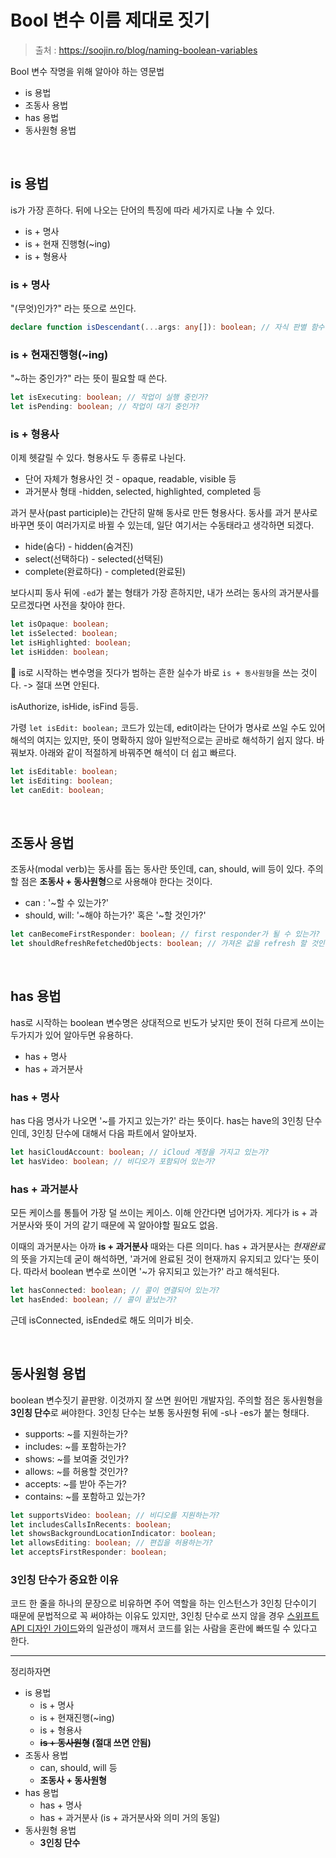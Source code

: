 # Bool 변수 이름 제대로 짓기

> 출처 : https://soojin.ro/blog/naming-boolean-variables

Bool 변수 작명을 위해 알아야 하는 영문법

- is 용법
- 조동사 용법
- has 용법
- 동사원형 용법

<br/>

## is 용법

is가 가장 흔하다. 뒤에 나오는 단어의 특징에 따라 세가지로 나눌 수 있다.

- is + 명사
- is + 현재 진행형(~ing)
- is + 형용사

### is + 명사

"(무엇)인가?" 라는 뜻으로 쓰인다.

```ts
declare function isDescendant(...args: any[]): boolean; // 자식 판별 함수. 자식 인가?
```

### is + 현재진행형(~ing)

"~하는 중인가?" 라는 뜻이 필요할 때 쓴다.

```ts
let isExecuting: boolean; // 작업이 실행 중인가?
let isPending: boolean; // 작업이 대기 중인가?
```

### is + 형용사

이제 헷갈릴 수 있다. 형용사도 두 종류로 나뉜다.

- 단어 자체가 형용사인 것 - opaque, readable, visible 등
- 과거분사 형태 -hidden, selected, highlighted, completed 등

과거 분사(past participle)는 간단히 말해 동사로 만든 형용사다. 동사를 과거 분사로 바꾸면 뜻이 여러가지로 바뀔 수 있는데, 일단 여기서는 수동태라고 생각하면 되겠다.

- hide(숨다) - hidden(숨겨진)
- select(선택하다) - selected(선택된)
- complete(완료하다) - completed(완료된)

보다시피 동사 뒤에 `-ed`가 붙는 형태가 가장 흔하지만, 내가 쓰려는 동사의 과거분사를 모르겠다면 사전을 찾아야 한다.

```ts
let isOpaque: boolean;
let isSelected: boolean;
let isHighlighted: boolean;
let isHidden: boolean;
```

📌 is로 시작하는 변수명을 짓다가 범하는 흔한 실수가 바로 `is + 동사원형`을 쓰는 것이다. -> 절대 쓰면 안된다.

isAuthorize, isHide, isFind 등등.

가령 `let isEdit: boolean;` 코드가 있는데, edit이라는 단어가 명사로 쓰일 수도 있어 해석의 여지는 있지만, 뜻이 명확하지 않아 일반적으로는 곧바로 해석하기 쉽지 않다. 바꿔보자. 아래와 같이 적절하게 바꿔주면 해석이 더 쉽고 빠르다.

```ts
let isEditable: boolean;
let isEditing: boolean;
let canEdit: boolean;
```

<br/>

## 조동사 용법

조동사(modal verb)는 동사를 돕는 동사란 뜻인데, can, should, will 등이 있다. 주의 할 점은 **조동사 + 동사원형**으로 사용해야 한다는 것이다.

- can : '~할 수 있는가?'
- should, will: '~해야 하는가?' 혹은 '~할 것인가?'

```ts
let canBecomeFirstResponder: boolean; // first responder가 될 수 있는가?
let shouldRefreshRefetchedObjects: boolean; // 가져온 값을 refresh 할 것인가?
```

<br/>

## has 용법

has로 시작하는 boolean 변수명은 상대적으로 빈도가 낮지만 뜻이 전혀 다르게 쓰이는 두가지가 있어 알아두면 유용하다.

- has + 명사
- has + 과거분사

### has + 명사

has 다음 명사가 나오면 '~를 가지고 있는가?' 라는 뜻이다. has는 have의 3인칭 단수인데, 3인칭 단수에 대해서 다음 파트에서 알아보자.

```ts
let hasiCloudAccount: boolean; // iCloud 계정을 가지고 있는가?
let hasVideo: boolean; // 비디오가 포함되어 있는가?
```

### has + 과거분사

모든 케이스를 통틀어 가장 덜 쓰이는 케이스. 이해 안간다면 넘어가자. 게다가 is + 과거분사와 뜻이 거의 같기 때문에 꼭 알아야할 필요도 없음.

이때의 과거분사는 아까 **is + 과거분사** 때와는 다른 의미다. has + 과거분사는 *현재완료*의 뜻을 가지는데 굳이 해석하면, '과거에 완료된 것이 현재까지 유지되고 있다'는 뜻이다. 따라서 boolean 변수로 쓰이면 '~가 유지되고 있는가?' 라고 해석된다.

```ts
let hasConnected: boolean; // 콜이 연결되어 있는가?
let hasEnded: boolean; // 콜이 끝났는가?
```

근데 isConnected, isEnded로 해도 의미가 비슷.

<br/>

## 동사원형 용법

boolean 변수짓기 끝판왕. 이것까지 잘 쓰면 원어민 개발자임. 주의할 점은 동사원형을 **3인칭 단수**로 써야한다. 3인칭 단수는 보통 동사원형 뒤에 -s나 -es가 붙는 형태다.

- supports: ~를 지원하는가?
- includes: ~를 포함하는가?
- shows: ~를 보여줄 것인가?
- allows: ~를 허용할 것인가?
- accepts: ~를 받아 주는가?
- contains: ~를 포함하고 있는가?

```ts
let supportsVideo: boolean; // 비디오를 지원하는가?
let includesCallsInRecents: boolean;
let showsBackgroundLocationIndicator: boolean;
let allowsEditing: boolean; // 편집을 허용하는가?
let acceptsFirstResponder: boolean;
```

### 3인칭 단수가 중요한 이유

코드 한 줄을 하나의 문장으로 비유하면 주어 역할을 하는 인스턴스가 3인칭 단수이기 때문에 문법적으로 꼭 써야하는 이유도 있지만, 3인칭 단수로 쓰지 않을 경우  [스위프트 API 디자인 가이드](https://swift.org/documentation/api-design-guidelines/#strive-for-fluent-usage)와의 일관성이 깨져서 코드를 읽는 사람을 혼란에 빠뜨릴 수 있다고 한다.

---

정리하자면

- is 용법
  - is + 명사
  - is + 현재진행(~ing)
  - is + 형용사
  - **~~is + 동사원형~~ (절대 쓰면 안됨)**
- 조동사 용법
  - can, should, will 등
  - **조동사 + 동사원형**
- has 용법
  - has + 명사
  - has + 과거분사 (is + 과거분사와 의미 거의 동일)
- 동사원형 용법
  - **3인칭 단수**